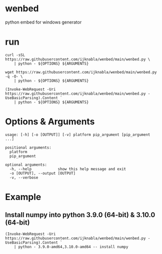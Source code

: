 # wenbed
python embed for windows generator

# run

```
curl -sSL https://raw.githubusercontent.com/ijknabla/wenbed/main/wenbed.py \
    | python - ${OPTIONS} ${ARGUMENTS}
```

```
wget https://raw.githubusercontent.com/ijknabla/wenbed/main/wenbed.py -q -O- \
    | python - ${OPTIONS} ${ARGUMENTS}
```

```
(Invoke-WebRequest -Uri https://raw.githubusercontent.com/ijknabla/wenbed/main/wenbed.py -UseBasicParsing).Content `
    | python - ${OPTIONS} ${ARGUMENTS}
```

# Options & Arguments

```
usage: [-h] [-o [OUTPUT]] [-v] platform pip_argument [pip_argument ...]

positional arguments:
  platform
  pip_argument

optional arguments:
  -h, --help            show this help message and exit
  -o [OUTPUT], --output [OUTPUT]
  -v, --verbose
```

# Example

## Install numpy into python 3.9.0 (64-bit) & 3.10.0 (64-bit)

```
(Invoke-WebRequest -Uri https://raw.githubusercontent.com/ijknabla/wenbed/main/wenbed.py -UseBasicParsing).Content `
    | python - 3.9.0-amd64,3.10.0-amd64 -- install numpy
```
